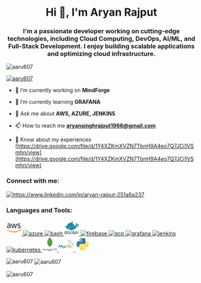<h1 align="center">Hi 👋, I'm Aryan Rajput</h1>
<h3 align="center">I'm a passionate developer working on cutting-edge technologies, including Cloud Computing, DevOps, AI/ML, and Full-Stack Development. I enjoy building scalable applications and optimizing cloud infrastructure.</h3>

<p align="left"> <img src="https://komarev.com/ghpvc/?username=aaru607&label=Profile%20views&color=0e75b6&style=flat" alt="aaru607" /> </p>

<p align="left"> <a href="https://github.com/ryo-ma/github-profile-trophy"><img src="https://github-profile-trophy.vercel.app/?username=aaru607" alt="aaru607" /></a> </p>

- 🔭 I’m currently working on **MindForge**

- 🌱 I’m currently learning **GRAFANA**

- 💬 Ask me about **AWS, AZURE, JENKINS**

- 📫 How to reach me **aryansinghrajput1966@gmail.com**

- 📄 Know about my experiences [https://drive.google.com/file/d/1Y4XZKmXVZN7TbnH9A4eo7Q7JCi1VSmhn/view](https://drive.google.com/file/d/1Y4XZKmXVZN7TbnH9A4eo7Q7JCi1VSmhn/view)

<h3 align="left">Connect with me:</h3>
<p align="left">
<a href="https://linkedin.com/in/https://www.linkedin.com/in/aryan-rajput-251a6a237" target="blank"><img align="center" src="https://raw.githubusercontent.com/rahuldkjain/github-profile-readme-generator/master/src/images/icons/Social/linked-in-alt.svg" alt="https://www.linkedin.com/in/aryan-rajput-251a6a237" height="30" width="40" /></a>
</p>

<h3 align="left">Languages and Tools:</h3>
<p align="left"> <a href="https://aws.amazon.com" target="_blank" rel="noreferrer"> <img src="https://raw.githubusercontent.com/devicons/devicon/master/icons/amazonwebservices/amazonwebservices-original-wordmark.svg" alt="aws" width="40" height="40"/> </a> <a href="https://azure.microsoft.com/en-in/" target="_blank" rel="noreferrer"> <img src="https://www.vectorlogo.zone/logos/microsoft_azure/microsoft_azure-icon.svg" alt="azure" width="40" height="40"/> </a> <a href="https://www.gnu.org/software/bash/" target="_blank" rel="noreferrer"> <img src="https://www.vectorlogo.zone/logos/gnu_bash/gnu_bash-icon.svg" alt="bash" width="40" height="40"/> </a> <a href="https://www.docker.com/" target="_blank" rel="noreferrer"> <img src="https://raw.githubusercontent.com/devicons/devicon/master/icons/docker/docker-original-wordmark.svg" alt="docker" width="40" height="40"/> </a> <a href="https://firebase.google.com/" target="_blank" rel="noreferrer"> <img src="https://www.vectorlogo.zone/logos/firebase/firebase-icon.svg" alt="firebase" width="40" height="40"/> </a> <a href="https://cloud.google.com" target="_blank" rel="noreferrer"> <img src="https://www.vectorlogo.zone/logos/google_cloud/google_cloud-icon.svg" alt="gcp" width="40" height="40"/> </a> <a href="https://grafana.com" target="_blank" rel="noreferrer"> <img src="https://www.vectorlogo.zone/logos/grafana/grafana-icon.svg" alt="grafana" width="40" height="40"/> </a> <a href="https://www.jenkins.io" target="_blank" rel="noreferrer"> <img src="https://www.vectorlogo.zone/logos/jenkins/jenkins-icon.svg" alt="jenkins" width="40" height="40"/> </a> <a href="https://kubernetes.io" target="_blank" rel="noreferrer"> <img src="https://www.vectorlogo.zone/logos/kubernetes/kubernetes-icon.svg" alt="kubernetes" width="40" height="40"/> </a> <a href="https://www.mongodb.com/" target="_blank" rel="noreferrer"> <img src="https://raw.githubusercontent.com/devicons/devicon/master/icons/mongodb/mongodb-original-wordmark.svg" alt="mongodb" width="40" height="40"/> </a> <a href="https://www.mysql.com/" target="_blank" rel="noreferrer"> <img src="https://raw.githubusercontent.com/devicons/devicon/master/icons/mysql/mysql-original-wordmark.svg" alt="mysql" width="40" height="40"/> </a> <a href="https://www.python.org" target="_blank" rel="noreferrer"> <img src="https://raw.githubusercontent.com/devicons/devicon/master/icons/python/python-original.svg" alt="python" width="40" height="40"/> </a> </p>

<p><img align="left" src="https://github-readme-stats.vercel.app/api/top-langs?username=aaru607&show_icons=true&locale=en&layout=compact" alt="aaru607" /></p>

<p>&nbsp;<img align="center" src="https://github-readme-stats.vercel.app/api?username=aaru607&show_icons=true&locale=en" alt="aaru607" /></p>

<p><img align="center" src="https://github-readme-streak-stats.herokuapp.com/?user=aaru607&" alt="aaru607" /></p>

